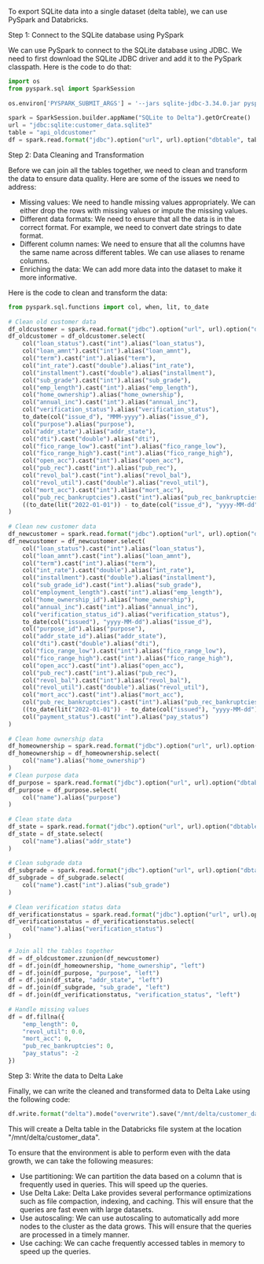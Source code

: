 
To export SQLite data into a single dataset (delta table), we can use PySpark and Databricks.  
   
Step 1: Connect to the SQLite database using PySpark  
   
We can use PySpark to connect to the SQLite database using JDBC. We need to first download the SQLite JDBC driver and add it to the PySpark classpath. Here is the code to do that:  
   
```python  
import os  
from pyspark.sql import SparkSession  
   
os.environ['PYSPARK_SUBMIT_ARGS'] = '--jars sqlite-jdbc-3.34.0.jar pyspark-shell'  
   
spark = SparkSession.builder.appName("SQLite to Delta").getOrCreate()  
url = "jdbc:sqlite:customer_data.sqlite3"  
table = "api_oldcustomer"  
df = spark.read.format("jdbc").option("url", url).option("dbtable", table).load()  
```  
   
Step 2: Data Cleaning and Transformation  
   
Before we can join all the tables together, we need to clean and transform the data to ensure data quality. Here are some of the issues we need to address:  
   
- Missing values: We need to handle missing values appropriately. We can either drop the rows with missing values or impute the missing values.  
- Different data formats: We need to ensure that all the data is in the correct format. For example, we need to convert date strings to date format.  
- Different column names: We need to ensure that all the columns have the same name across different tables. We can use aliases to rename columns.  
- Enriching the data: We can add more data into the dataset to make it more informative.  
   
Here is the code to clean and transform the data:  
   
```python  
from pyspark.sql.functions import col, when, lit, to_date  
   
# Clean old customer data  
df_oldcustomer = spark.read.format("jdbc").option("url", url).option("dbtable", "api_oldcustomer").load()  
df_oldcustomer = df_oldcustomer.select(  
    col("loan_status").cast("int").alias("loan_status"),  
    col("loan_amnt").cast("int").alias("loan_amnt"),  
    col("term").cast("int").alias("term"),  
    col("int_rate").cast("double").alias("int_rate"),  
    col("installment").cast("double").alias("installment"),  
    col("sub_grade").cast("int").alias("sub_grade"),  
    col("emp_length").cast("int").alias("emp_length"),  
    col("home_ownership").alias("home_ownership"),  
    col("annual_inc").cast("int").alias("annual_inc"),  
    col("verification_status").alias("verification_status"),  
    to_date(col("issue_d"), "MMM-yyyy").alias("issue_d"),  
    col("purpose").alias("purpose"),  
    col("addr_state").alias("addr_state"),  
    col("dti").cast("double").alias("dti"),  
    col("fico_range_low").cast("int").alias("fico_range_low"),  
    col("fico_range_high").cast("int").alias("fico_range_high"),  
    col("open_acc").cast("int").alias("open_acc"),  
    col("pub_rec").cast("int").alias("pub_rec"),  
    col("revol_bal").cast("int").alias("revol_bal"),  
    col("revol_util").cast("double").alias("revol_util"),  
    col("mort_acc").cast("int").alias("mort_acc"),  
    col("pub_rec_bankruptcies").cast("int").alias("pub_rec_bankruptcies"),  
    ((to_date(lit("2022-01-01")) - to_date(col("issue_d"), "yyyy-MM-dd")).cast("int")/365).alias("age")  
)  
   
# Clean new customer data  
df_newcustomer = spark.read.format("jdbc").option("url", url).option("dbtable", "api_newcustomer").load()  
df_newcustomer = df_newcustomer.select(  
    col("loan_status").cast("int").alias("loan_status"),  
    col("loan_amnt").cast("int").alias("loan_amnt"),  
    col("term").cast("int").alias("term"),  
    col("int_rate").cast("double").alias("int_rate"),  
    col("installment").cast("double").alias("installment"),  
    col("sub_grade_id").cast("int").alias("sub_grade"),  
    col("employment_length").cast("int").alias("emp_length"),  
    col("home_ownership_id").alias("home_ownership"),  
    col("annual_inc").cast("int").alias("annual_inc"),  
    col("verification_status_id").alias("verification_status"),  
    to_date(col("issued"), "yyyy-MM-dd").alias("issue_d"),  
    col("purpose_id").alias("purpose"),  
    col("addr_state_id").alias("addr_state"),  
    col("dti").cast("double").alias("dti"),  
    col("fico_range_low").cast("int").alias("fico_range_low"),  
    col("fico_range_high").cast("int").alias("fico_range_high"),  
    col("open_acc").cast("int").alias("open_acc"),  
    col("pub_rec").cast("int").alias("pub_rec"),  
    col("revol_bal").cast("int").alias("revol_bal"),  
    col("revol_util").cast("double").alias("revol_util"),  
    col("mort_acc").cast("int").alias("mort_acc"),  
    col("pub_rec_bankruptcies").cast("int").alias("pub_rec_bankruptcies"),  
    ((to_date(lit("2022-01-01")) - to_date(col("issued"), "yyyy-MM-dd")).cast("int")/365).alias("age"),  
    col("payment_status").cast("int").alias("pay_status")  
)  
   
# Clean home ownership data  
df_homeownership = spark.read.format("jdbc").option("url", url).option("dbtable", "api_homeownership").load()  
df_homeownership = df_homeownership.select(  
    col("name").alias("home_ownership")  
)  
# Clean purpose data  
df_purpose = spark.read.format("jdbc").option("url", url).option("dbtable", "api_purpose").load()  
df_purpose = df_purpose.select(  
    col("name").alias("purpose")  
)  
   
# Clean state data  
df_state = spark.read.format("jdbc").option("url", url).option("dbtable", "api_state").load()  
df_state = df_state.select(  
    col("name").alias("addr_state")  
)  
   
# Clean subgrade data  
df_subgrade = spark.read.format("jdbc").option("url", url).option("dbtable", "api_subgrade").load()  
df_subgrade = df_subgrade.select(  
    col("name").cast("int").alias("sub_grade")  
)  
   
# Clean verification status data  
df_verificationstatus = spark.read.format("jdbc").option("url", url).option("dbtable", "api_verificationstatus").load()  
df_verificationstatus = df_verificationstatus.select(  
    col("name").alias("verification_status")  
)  
   
# Join all the tables together  
df = df_oldcustomer.zzunion(df_newcustomer)  
df = df.join(df_homeownership, "home_ownership", "left")  
df = df.join(df_purpose, "purpose", "left")  
df = df.join(df_state, "addr_state", "left")  
df = df.join(df_subgrade, "sub_grade", "left")  
df = df.join(df_verificationstatus, "verification_status", "left")  
   
# Handle missing values  
df = df.fillna({  
    "emp_length": 0,  
    "revol_util": 0.0,  
    "mort_acc": 0,  
    "pub_rec_bankruptcies": 0,  
    "pay_status": -2  
})  
```  
   
Step 3: Write the data to Delta Lake  
   
Finally, we can write the cleaned and transformed data to Delta Lake using the following code:  
   
```python  
df.write.format("delta").mode("overwrite").save("/mnt/delta/customer_data")  
```  
   
This will create a Delta table in the Databricks file system at the location "/mnt/delta/customer_data".  
   
To ensure that the environment is able to perform even with the data growth, we can take the following measures:  
   
- Use partitioning: We can partition the data based on a column that is frequently used in queries. This will speed up the queries.  
- Use Delta Lake: Delta Lake provides several performance optimizations such as file compaction, indexing, and caching. This will ensure that the queries are fast even with large datasets.  
- Use autoscaling: We can use autoscaling to automatically add more nodes to the cluster as the data grows. This will ensure that the queries are processed in a timely manner.  
- Use caching: We can cache frequently accessed tables in memory to speed up the queries.  
   